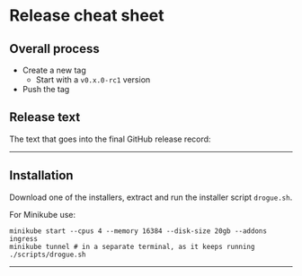# Release cheat sheet

## Overall process

* Create a new tag
  * Start with a `v0.x.0-rc1` version
* Push the tag

## Release text

The text that goes into the final GitHub release record:

---

## Installation

Download one of the installers, extract and run the installer script `drogue.sh`.

For Minikube use:

~~~shell
minikube start --cpus 4 --memory 16384 --disk-size 20gb --addons ingress
minikube tunnel # in a separate terminal, as it keeps running
./scripts/drogue.sh
~~~

---
